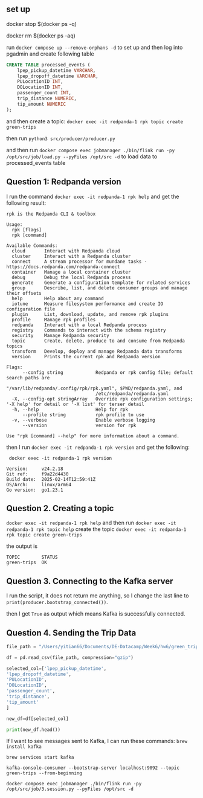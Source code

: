 ## set up 

docker stop $(docker ps -q)

docker rm $(docker ps -aq)

run `docker compose up --remove-orphans -d` to set up
and then log into pgadmin and create following table 

```SQL
CREATE TABLE processed_events (
    lpep_pickup_datetime VARCHAR,
    lpep_dropoff_datetime VARCHAR,
    PULocationID INT,
    DOLocationID INT,
    passenger_count INT,
    trip_distance NUMERIC,
    tip_amount NUMERIC
);
```
and then create a topic: `docker exec -it redpanda-1 rpk topic create green-trips` 

then run `python3 src/producer/producer.py`

and then run `docker compose exec jobmanager ./bin/flink run -py /opt/src/job/load.py --pyFiles /opt/src -d` to load data to processed_events table


## Question 1: Redpanda version
I run the command `docker exec -it redpanda-1 rpk help` and get the following result:

```ssh
rpk is the Redpanda CLI & toolbox

Usage:
  rpk [flags]
  rpk [command]

Available Commands:
  cloud       Interact with Redpanda cloud
  cluster     Interact with a Redpanda cluster
  connect     A stream processor for mundane tasks - https://docs.redpanda.com/redpanda-connect
  container   Manage a local container cluster
  debug       Debug the local Redpanda process
  generate    Generate a configuration template for related services
  group       Describe, list, and delete consumer groups and manage their offsets
  help        Help about any command
  iotune      Measure filesystem performance and create IO configuration file
  plugin      List, download, update, and remove rpk plugins
  profile     Manage rpk profiles
  redpanda    Interact with a local Redpanda process
  registry    Commands to interact with the schema registry
  security    Manage Redpanda security
  topic       Create, delete, produce to and consume from Redpanda topics
  transform   Develop, deploy and manage Redpanda data transforms
  version     Prints the current rpk and Redpanda version

Flags:
      --config string            Redpanda or rpk config file; default search paths are
                                 "/var/lib/redpanda/.config/rpk/rpk.yaml", $PWD/redpanda.yaml, and
                                 /etc/redpanda/redpanda.yaml
  -X, --config-opt stringArray   Override rpk configuration settings; '-X help' for detail or '-X list' for terser detail
  -h, --help                     Help for rpk
      --profile string           rpk profile to use
  -v, --verbose                  Enable verbose logging
      --version                  version for rpk

Use "rpk [command] --help" for more information about a command.
```

then I run `docker exec -it redpanda-1 rpk version` and get the following:
```ssh
 docker exec -it redpanda-1 rpk version

Version:     v24.2.18
Git ref:     f9a22d4430
Build date:  2025-02-14T12:59:41Z
OS/Arch:     linux/arm64
Go version:  go1.23.1
```

## Question 2. Creating a topic

`docker exec -it redpanda-1 rpk help` and then run `docker exec -it redpanda-1 rpk topic help`
create the topic `docker exec -it redpanda-1 rpk topic create green-trips`

the output is 
```ssh
TOPIC        STATUS
green-trips  OK
```

## Question 3. Connecting to the Kafka server
I run the script, it does not return me anything, so I change the last line to `print(producer.bootstrap_connected())`.

then I get `True` as output which means Kafka is successfully connected.

## Question 4. Sending the Trip Data

```python
file_path = "/Users/yitian66/Documents/DE-Datacamp/Week6/hw6/green_tripdata_2019-10.csv.gz"

df = pd.read_csv(file_path, compression="gzip")

selected_col=['lpep_pickup_datetime',
'lpep_dropoff_datetime',
'PULocationID',
'DOLocationID',
'passenger_count',
'trip_distance',
'tip_amount'
]

new_df=df[selected_col]

print(new_df.head())
```
If I want to see messages sent to Kafka, I can run these commands:
`brew install kafka`

`brew services start kafka`

`kafka-console-consumer --bootstrap-server localhost:9092 --topic green-trips --from-beginning`

`docker compose exec jobmanager ./bin/flink run -py /opt/src/job/3.session.py --pyFiles /opt/src -d`
